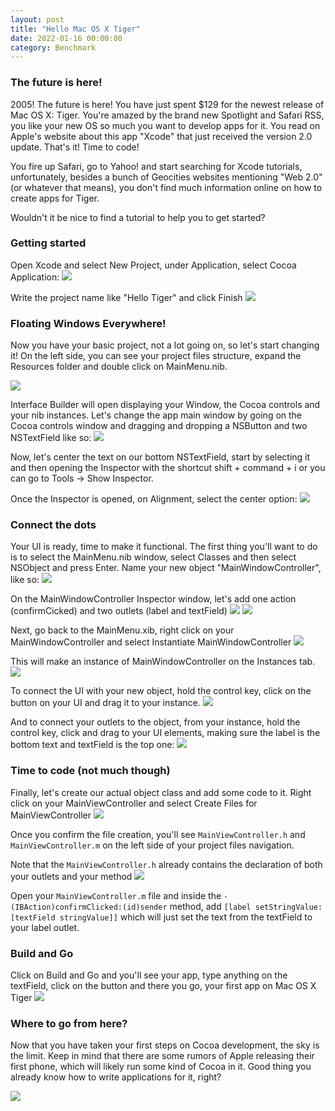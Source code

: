 ```yaml
---
layout: post
title: "Hello Mac OS X Tiger"
date: 2022-01-16 00:00:00
category: Benchmark
---
```


### The future is here!

2005! The future is here! You have just spent $129 for the newest release of Mac OS X: Tiger. You're amazed by the brand new Spotlight and Safari RSS, you like your new OS so much you want to develop apps for it. You read on Apple's website about this app "Xcode" that just received the version 2.0 update. That's it! Time to code! 

You fire up Safari, go to Yahoo! and start searching for Xcode tutorials, unfortunately, besides a bunch of Geocities websites mentioning "Web 2.0" (or whatever that means), you don't find much information online on how to create apps for Tiger.

Wouldn't it be nice to find a tutorial to help you to get started?

### Getting started

Open Xcode and select New Project, under Application, select Cocoa Application:
![](/img/osx_tiger/cocoa_application.png)

Write the project name like "Hello Tiger" and click Finish
![](/img/osx_tiger/application_name.png)

### Floating Windows Everywhere!
Now you have your basic project, not a lot going on, so let's start changing it!
On the left side, you can see your project files structure, expand the Resources folder and double click on MainMenu.nib.

![](/img/osx_tiger/IB.png)

Interface Builder will open displaying your Window, the Cocoa controls and your nib instances. Let's change the app main window by going on the Cocoa controls window and dragging and dropping a NSButton and two NSTextField like so:
![](/img/osx_tiger/first_ui.png)

Now, let's center the text on our bottom NSTextField, start by selecting it and then opening the Inspector with the shortcut shift + command + i or you can go to Tools -> Show Inspector.

Once the Inspector is opened, on Alignment, select the center option:
![](/img/osx_tiger/inspector.png)


### Connect the dots
Your UI is ready, time to make it functional. The first thing you'll want to do is to select the MainMenu.nib window, select Classes and then select NSObject and press Enter. Name your new object "MainWindowController", like so:
![](/img/osx_tiger/mainwindowcontroller.png)

On the MainWindowController Inspector window, let's add one action (confirmCicked) and two outlets (label and textField)
![](/img/osx_tiger/action.png)
![](/img/osx_tiger/outlets.png)

Next, go back to the MainMenu.xib, right click on your MainWindowController and select Instantiate MainWindowController
![](/img/osx_tiger/instantiate.png)

This will make an instance of MainWindowController on the Instances tab.
![](/img/osx_tiger/instance_create.png)

To connect the UI with your new object, hold the control key, click on the button on your UI and drag it to your instance.
![](/img/osx_tiger/connect_button.png)

And to connect your outlets to the object, from your instance, hold the control key, click and drag to your UI elements, making sure the label is the bottom text and textField is the top one:
![](/img/osx_tiger/connect_text.png)

### Time to code (not much though)
Finally, let's create our actual object class and add some code to it. 
Right click on your MainViewController and select Create Files for MainViewController
![](/img/osx_tiger/create_file.png)

Once you confirm the file creation, you'll see `MainViewController.h` and `MainViewController.m` on the left side of your project files navigation.

Note that the `MainViewController.h` already contains the declaration of both your outlets and your method
![](/img/osx_tiger/class_files_header.png)

Open your `MainViewController.m` file and inside the `- (IBAction)confirmClicked:(id)sender` method, add 
`[label setStringValue:[textField stringValue]]` which will just set the text from the textField to your label outlet.

### Build and Go

Click on Build and Go and you'll see your app, type anything on the textField, click on the button and there you go, your first app on Mac OS X Tiger
![](/img/osx_tiger/hello.png)

### Where to go from here?

Now that you have taken your first steps on Cocoa development, the sky is the limit. Keep in mind that there are some rumors of Apple releasing their first phone, which will likely run some kind of Cocoa in it. Good thing you already know how to write applications for it, right? 

![](/img/osx_tiger/iphone_rumor.jpg)
